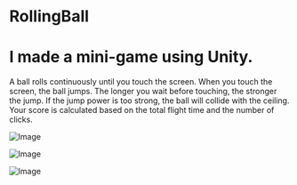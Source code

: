 # RollingBall
<h1>I made a mini-game using Unity.</h1>

A ball rolls continuously until you touch the screen.
When you touch the screen, the ball jumps.
The longer you wait before touching, the stronger the jump.
If the jump power is too strong, the ball will collide with the ceiling.
Your score is calculated based on the total flight time and the number of clicks.

![Image](https://github.com/user-attachments/assets/d20f392f-70ba-43aa-8a81-d3eb482a4e4b)

![Image](https://github.com/user-attachments/assets/83eeb76b-dec1-461d-8da6-bb062c68b79b)

![Image](https://github.com/user-attachments/assets/f9e4e95b-6220-4e5b-a475-98db45d383d6)
